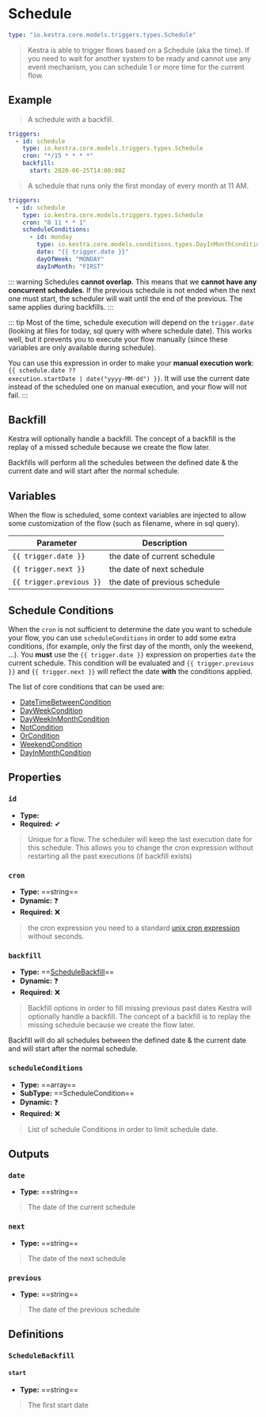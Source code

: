 
# Schedule

```yaml
type: "io.kestra.core.models.triggers.types.Schedule"
```

> Kestra is able to trigger flows based on a Schedule (aka the time). If you need to wait for another system to be ready and cannot use any event mechanism, you can schedule 1 or more time for the current flow.

## Example

> A schedule with a backfill.

```yaml
triggers:
  - id: schedule
    type: io.kestra.core.models.triggers.types.Schedule
    cron: "*/15 * * * *"
    backfill:
      start: 2020-06-25T14:00:00Z
```

> A schedule that runs only the first monday of every month at 11 AM.
>
```yaml
triggers:
  - id: schedule
    type: io.kestra.core.models.triggers.types.Schedule
    cron: "0 11 * * 1"
    scheduleConditions:
      - id: monday
        type: io.kestra.core.models.conditions.types.DayInMonthCondition
        date: "{{ trigger.date }}"
        dayOfWeek: "MONDAY"
        dayInMonth: "FIRST"
```

::: warning
Schedules **cannot overlap**. This means that we **cannot have any concurrent schedules**. If the previous schedule is not ended when the next one must start, the scheduler will wait until the end of the previous. The same applies during backfills.
:::

::: tip
Most of the time, schedule execution will depend on the `trigger.date` (looking at files for today, sql query with where schedule date). This works well, but it prevents you to execute your flow manually (since these variables are only available during schedule).

You can use this expression in order to make your **manual execution work**: <code v-pre>{{ schedule.date ?? execution.startDate | date("yyyy-MM-dd") }}</code>. It will use the current date instead of the scheduled one on manual execution, and your flow will not fail.
:::


## Backfill
Kestra will optionally handle a backfill. The concept of a backfill is the replay of a missed schedule because we create the flow later.

Backfills will perform all the schedules between the defined date & the current date and will start after the normal schedule.


## Variables
When the flow is scheduled, some context variables are injected to allow some customization of the flow (such as filename, where in sql query).

| Parameter | Description |
| ---------- | ----------- |
|  <code v-pre>{{ trigger.date }}</code> | the date of current schedule
|  <code v-pre>{{ trigger.next }}</code> | the date of next schedule
|  <code v-pre>{{ trigger.previous }}</code> | the date of previous schedule


## Schedule Conditions
When the `cron` is not sufficient to determine the date you want to schedule your flow, you can use `scheduleConditions` in order to add some extra conditions, (for example, only the first day of the month, only the weekend, ...).
You **must** use the <code v-pre>{{ trigger.date }}</code> expression  on properties `date` the current schedule.
This condition will be evaluated and <code v-pre>{{ trigger.previous }}</code> and <code v-pre>{{ trigger.next }}</code> will reflect the date **with** the conditions applied.

The list of core conditions that can be used are:
 - [DateTimeBetweenCondition](/plugins/core/conditions/io.kestra.core.models.conditions.types.DateTimeBetweenCondition.html)
 - [DayWeekCondition](/plugins/core/conditions/io.kestra.core.models.conditions.types.DayWeekCondition.html)
 - [DayWeekInMonthCondition](/plugins/core/conditions/io.kestra.core.models.conditions.types.DayWeekInMonthCondition.html)
 - [NotCondition](/plugins/core/conditions/io.kestra.core.models.conditions.types.NotCondition.html)
 - [OrCondition](/plugins/core/conditions/io.kestra.core.models.conditions.types.OrCondition.html)
 - [WeekendCondition](/plugins/core/conditions/io.kestra.core.models.conditions.types.WeekendCondition.html)
 - [DayInMonthCondition](/plugins/core/conditions/io.kestra.core.models.conditions.types.DayInMonthCondition.html)


## Properties

### `id`
* **Type:** <Badge vertical="middle" text="String" />
* **Required:** ✔

> Unique for a flow. The scheduler will keep the last execution date for this schedule. This allows you to change the cron expression without restarting all the past executions (if backfill exists)


### `cron`
* **Type:** ==string==
* **Dynamic:** ❓
* **Required:** ❌
> the cron expression you need to
a standard [unix cron expression](https://en.wikipedia.org/wiki/Cron) without seconds.

### `backfill`
* **Type:** ==[ScheduleBackfill](#schedulebackfill)==
* **Dynamic:** ❓
* **Required:** ❌
> Backfill options in order to fill missing previous past dates
Kestra will optionally handle a backfill. The concept of a backfill is to replay the missing schedule because we create the flow later.

Backfill will do all schedules between the defined date & the current date and will start after the normal schedule.


### `scheduleConditions`
* **Type:** ==array==
* **SubType:** ==ScheduleCondition==
* **Dynamic:** ❓
* **Required:** ❌
> List of schedule Conditions in order to limit schedule date.



## Outputs
### `date`


* **Type:** ==string==



> The date of the current schedule


### `next`


* **Type:** ==string==



> The date of the next schedule


### `previous`


* **Type:** ==string==



> The date of the previous schedule






## Definitions

### `ScheduleBackfill`

#### `start`


* **Type:** ==string==



> The first start date
